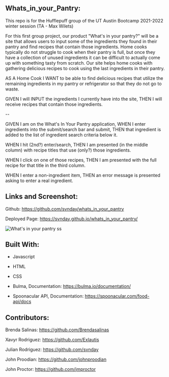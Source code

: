 ## Whats_in_your_Pantry:

This repo is for the Hufflepuff group of the UT Austin Bootcamp 2021-2022 winter session (TA - Max Wilets)  

For this first group project, our product "What's in your pantry?" will be a site that allows users to input some of the ingredients they found in their pantry and find recipes that contain those ingredients. Home cooks typically do not struggle to cook when their pantry is full, but once they have a collection of unused ingredients it can be difficult to actually come up with something tasty from scratch. Our site helps home cooks with gathering delicious recipes to cook using the last ingredients in their pantry.


AS A Home Cook I WANT to be able to find delicious recipes that utilize the remaining ingredients in my pantry or refrigerator so that they do not go to waste.

GIVEN I will INPUT the ingredients I currently have into the site, THEN I will receive recipes that contain those ingredients. 

--

GIVEN I am on the What's In Your Pantry application,
WHEN I enter ingredients into the submit/search bar and submit, 
THEN that ingredient is added to the list of ingredient search criteria below it.

WHEN I hit (2nd?) enter/search,
THEN I am presented (in the middle column) with recipe titles that use (only?) those ingredients.

WHEN I click on one of those recipes,
THEN I am presented with the full recipe for that title in the third column.

WHEN I enter a non-ingredient item, 
THEN an error message is presented asking to enter a real ingredient. 

## Links and Screenshot:

Github: https://github.com/svnday/whats_in_your_pantry

Deployed Page: https://svnday.github.io/whats_in_your_pantry/

![What's in your pantry ss](https://user-images.githubusercontent.com/92322247/147301734-238ce7fa-c555-4719-a16b-c089149483ef.png)

## Built With:

- Javascript

- HTML

- CSS

- Bulma, Documentation: https://bulma.io/documentation/

- Spoonacular API, Documentation: https://spoonacular.com/food-api/docs

## Contributors:

Brenda Salinas: https://github.com/Brendasalinas

Xavyr Rodriguez: https://github.com/Exlautis

Julian Rodriguez: https://github.com/svnday

John Proodian: https://github.com/johnproodian

John Proctor: https://github.com/jmproctor